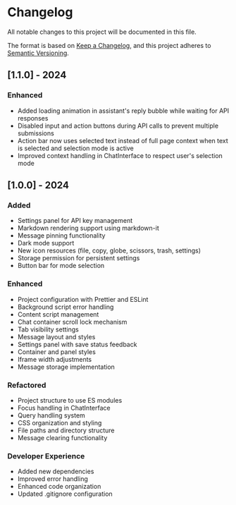 # Changelog

All notable changes to this project will be documented in this file.

The format is based on [Keep a Changelog](https://keepachangelog.com/en/1.0.0/),
and this project adheres to [Semantic Versioning](https://semver.org/spec/v2.0.0.html).

## [1.1.0] - 2024

### Enhanced

- Added loading animation in assistant's reply bubble while waiting for API responses
- Disabled input and action buttons during API calls to prevent multiple submissions
- Action bar now uses selected text instead of full page context when text is selected and selection mode is active
- Improved context handling in ChatInterface to respect user's selection mode

## [1.0.0] - 2024

### Added

- Settings panel for API key management
- Markdown rendering support using markdown-it
- Message pinning functionality
- Dark mode support
- New icon resources (file, copy, globe, scissors, trash, settings)
- Storage permission for persistent settings
- Button bar for mode selection

### Enhanced

- Project configuration with Prettier and ESLint
- Background script error handling
- Content script management
- Chat container scroll lock mechanism
- Tab visibility settings
- Message layout and styles
- Settings panel with save status feedback
- Container and panel styles
- Iframe width adjustments
- Message storage implementation

### Refactored

- Project structure to use ES modules
- Focus handling in ChatInterface
- Query handling system
- CSS organization and styling
- File paths and directory structure
- Message clearing functionality

### Developer Experience

- Added new dependencies
- Improved error handling
- Enhanced code organization
- Updated .gitignore configuration
